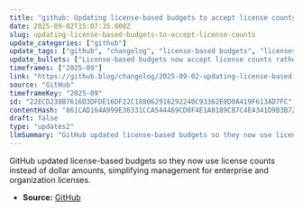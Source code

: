 ```yaml
---
title: "github: Updating license-based budgets to accept license counts"
date: 2025-09-02T15:07:35.000Z
slug: updating-license-based-budgets-to-accept-license-counts
update_categories: ["github"]
update_tags: ["github", "changelog", "license-based budgets", "licenses", "billing", "enterprise", "organizations"]
update_bullets: ["License-based budgets now accept license counts rather than dollar values.", "The change applies to both new and existing license-based budgets.", "Aims to simplify managing licenses for enterprises and organizations.", "Announcement published in the GitHub Blog changelog."]
timeframes: ["2025-09"]
link: "https://github.blog/changelog/2025-09-02-updating-license-based-budgets-to-accept-license-counts"
source: "GitHub"
timeframeKey: "2025-09"
id: "22ECD238B7616D3DFDE16DF22C188062916292240C93362E0D0A419F613AD7FC"
contentHash: "861CAD164A999E36331CCA544469CD8F4E1A0189CB7C4E4341D9B3B722D270CF"
draft: false
type: "updates2"
llmSummary: "GitHub updated license-based budgets so they now use license counts instead of dollar amounts, simplifying management for enterprise and organization licenses."
---
```


GitHub updated license-based budgets so they now use license counts instead of dollar amounts, simplifying management for enterprise and organization licenses.

- **Source:** [GitHub](https://github.blog/changelog/2025-09-02-updating-license-based-budgets-to-accept-license-counts)
